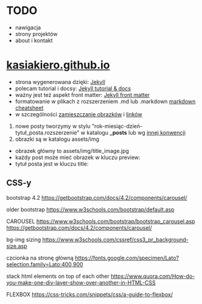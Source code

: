 # TODO

- nawigacja
- strony projektów
- about i kontakt


# [kasiakiero.github.io](https://kasiakiero.github.io)

- strona wygenerowana dzięki: [Jekyll](http://jekyllrb.com)
- polecam tutorial i docsy: [Jekyll tutorial & docs](https://jekyllrb.com/docs/step-by-step/08-blogging/)
- ważny jest też aspekt front matter: [Jekyll front matter](https://jekyllrb.com/docs/step-by-step/03-front-matter/)
- formatowanie w plikach z rozszerzeniem .md lub .markdown [markdown cheatsheet](https://github.com/adam-p/markdown-here/wiki/Markdown-Cheatsheet)
- w szczególności [zamieszczanie obrazków](https://jekyllrb.com/docs/permalinks/) i [linków](https://github.com/adam-p/markdown-here/wiki/Markdown-Cheatsheet#links)

1. nowe posty tworzymy w stylu "rok-miesiąc-dzień-tytuł_posta.rozszerzenie" w katalogu **_posts** lub wg [innej konwencji](https://jekyllrb.com/docs/permalinks/)
1. obrazki są w katalogu assets/img
  - obrazek główny to assets/img/title_image.jpg
  - każdy post może mieć obrazek w kluczu preview:
  - tytuł posta jest w kluczu title:


## CSS-y

bootstrap 4.2
https://getbootstrap.com/docs/4.2/components/carousel/

older bootstrap
https://www.w3schools.com/bootstrap/default.asp

CAROUSEL
https://www.w3schools.com/bootstrap/bootstrap_carousel.asp
https://getbootstrap.com/docs/4.2/components/carousel/

bg-img sizing
https://www.w3schools.com/cssref/css3_pr_background-size.asp

czcionka na stronę główną
https://fonts.google.com/specimen/Lato?selection.family=Lato:400,900

stack html elements on top of each other
https://www.quora.com/How-do-you-make-one-div-layer-show-over-another-in-HTML-CSS

FLEXBOX
https://css-tricks.com/snippets/css/a-guide-to-flexbox/